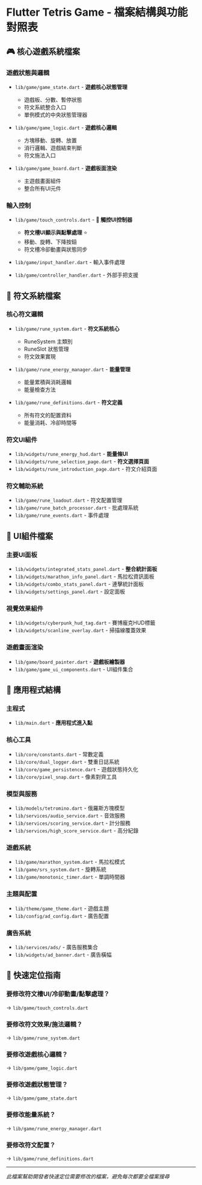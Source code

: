 # Flutter Tetris Game - 檔案結構與功能對照表

## 🎮 核心遊戲系統檔案

### 遊戲狀態與邏輯
- `lib/game/game_state.dart` - **遊戲核心狀態管理**
  - 遊戲板、分數、暫停狀態
  - 符文系統整合入口
  - 單例模式的中央狀態管理器

- `lib/game/game_logic.dart` - **遊戲核心邏輯**
  - 方塊移動、旋轉、放置
  - 消行邏輯、遊戲結束判斷
  - 符文施法入口

- `lib/game/game_board.dart` - **遊戲板面渲染**
  - 主遊戲畫面組件
  - 整合所有UI元件

### 輸入控制
- `lib/game/touch_controls.dart` - **🎯 觸控UI控制器**
  - **符文槽UI顯示與點擊處理** ⭐
  - 移動、旋轉、下降按鈕
  - 符文槽冷卻動畫與狀態同步

- `lib/game/input_handler.dart` - 輸入事件處理
- `lib/game/controller_handler.dart` - 外部手把支援

## 🔮 符文系統檔案

### 核心符文邏輯
- `lib/game/rune_system.dart` - **符文系統核心**
  - RuneSystem 主類別
  - RuneSlot 狀態管理
  - 符文效果實現

- `lib/game/rune_energy_manager.dart` - **能量管理**
  - 能量累積與消耗邏輯
  - 能量檢查方法

- `lib/game/rune_definitions.dart` - **符文定義**
  - 所有符文的配置資料
  - 能量消耗、冷卻時間等

### 符文UI組件
- `lib/widgets/rune_energy_hud.dart` - **能量條UI**
- `lib/widgets/rune_selection_page.dart` - **符文選擇頁面**
- `lib/widgets/rune_introduction_page.dart` - 符文介紹頁面

### 符文輔助系統
- `lib/game/rune_loadout.dart` - 符文配置管理
- `lib/game/rune_batch_processor.dart` - 批處理系統
- `lib/game/rune_events.dart` - 事件處理

## 🎨 UI組件檔案

### 主要UI面板
- `lib/widgets/integrated_stats_panel.dart` - **整合統計面板**
- `lib/widgets/marathon_info_panel.dart` - 馬拉松資訊面板
- `lib/widgets/combo_stats_panel.dart` - 連擊統計面板
- `lib/widgets/settings_panel.dart` - 設定面板

### 視覺效果組件
- `lib/widgets/cyberpunk_hud_tag.dart` - 賽博龐克HUD標籤
- `lib/widgets/scanline_overlay.dart` - 掃描線覆蓋效果

### 遊戲畫面渲染
- `lib/game/board_painter.dart` - **遊戲板繪製器**
- `lib/game/game_ui_components.dart` - UI組件集合

## 📱 應用程式結構

### 主程式
- `lib/main.dart` - **應用程式進入點**

### 核心工具
- `lib/core/constants.dart` - 常數定義
- `lib/core/dual_logger.dart` - 雙重日誌系統
- `lib/core/game_persistence.dart` - 遊戲狀態持久化
- `lib/core/pixel_snap.dart` - 像素對齊工具

### 模型與服務
- `lib/models/tetromino.dart` - 俄羅斯方塊模型
- `lib/services/audio_service.dart` - 音效服務
- `lib/services/scoring_service.dart` - 計分服務
- `lib/services/high_score_service.dart` - 高分紀錄

### 遊戲系統
- `lib/game/marathon_system.dart` - 馬拉松模式
- `lib/game/srs_system.dart` - 旋轉系統
- `lib/game/monotonic_timer.dart` - 單調時間器

### 主題與配置
- `lib/theme/game_theme.dart` - 遊戲主題
- `lib/config/ad_config.dart` - 廣告配置

### 廣告系統
- `lib/services/ads/` - 廣告服務集合
- `lib/widgets/ad_banner.dart` - 廣告橫幅

## 🎯 快速定位指南

### 要修改符文槽UI/冷卻動畫/點擊處理？
→ `lib/game/touch_controls.dart`

### 要修改符文效果/施法邏輯？
→ `lib/game/rune_system.dart`

### 要修改遊戲核心邏輯？
→ `lib/game/game_logic.dart`

### 要修改遊戲狀態管理？
→ `lib/game/game_state.dart`

### 要修改能量系統？
→ `lib/game/rune_energy_manager.dart`

### 要修改符文配置？
→ `lib/game/rune_definitions.dart`

---
*此檔案幫助開發者快速定位需要修改的檔案，避免每次都要全檔案搜尋*